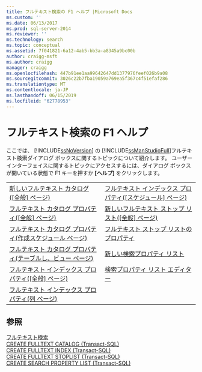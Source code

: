 ```yaml
---
title: フルテキスト検索の F1 ヘルプ |Microsoft Docs
ms.custom: ''
ms.date: 06/13/2017
ms.prod: sql-server-2014
ms.reviewer: ''
ms.technology: search
ms.topic: conceptual
ms.assetid: 7f041821-6a12-4ab5-bb3a-a8345a9bc00b
author: craigg-msft
ms.author: craigg
manager: craigg
ms.openlocfilehash: 447b91ee1aa99642647dd1377976feef026b9a08
ms.sourcegitcommit: 3026c22b7fba19059a769ea5f367c4f51efaf286
ms.translationtype: MT
ms.contentlocale: ja-JP
ms.lasthandoff: 06/15/2019
ms.locfileid: "62778953"
---
```

# <a name="full-text-search-f1-help"></a>フルテキスト検索の F1 ヘルプ
  ここでは、 [!INCLUDE[ssNoVersion](../includes/ssnoversion-md.md)] の [!INCLUDE[ssManStudioFull](../includes/ssmanstudiofull-md.md)]フルテキスト検索ダイアログ ボックスに関するトピックについて紹介します。 ユーザー インターフェイスに関するトピックにアクセスするには、ダイアログ ボックスが開いている状態で F1 キーを押すか **[ヘルプ]** をクリックします。  
  
|||  
|-|-|  
|[新しいフルテキスト カタログ&#40;[全般] ページ&#41;](new-full-text-catalog-general-page.md)|[フルテキスト インデックス プロパティ&#40;[スケジュール] ページ&#41;](../../2014/database-engine/full-text-index-properties-schedules-page.md)|  
|[フルテキスト カタログ プロパティ&#40;[全般] ページ&#41;](../../2014/database-engine/full-text-catalog-properties-general-page.md)|[新しいフルテキスト ストップ リスト&#40;[全般] ページ&#41;](../../2014/database-engine/new-full-text-stoplist-general-page.md)|  
|[フルテキスト カタログ プロパティ&#40;作成スケジュール ページ&#41;](../../2014/database-engine/full-text-catalog-properties-population-schedule-page.md)|[フルテキスト ストップ リストのプロパティ](../../2014/database-engine/full-text-stoplist-properties.md)|  
|[フルテキスト カタログ プロパティ&#40;テーブルし、ビュー ページ&#41;](../../2014/database-engine/full-text-catalog-properties-tables-and-views-page.md)|[新しい検索プロパティ リスト](../../2014/database-engine/new-search-property-list.md)|  
|[フルテキスト インデックス プロパティ&#40;[全般] ページ&#41;](../../2014/database-engine/full-text-index-properties-general-page.md)|[検索プロパティ リスト エディター](../../2014/database-engine/search-property-list-editor.md)|  
|[フルテキスト インデックス プロパティ&#40;列 ページ&#41;](../../2014/database-engine/full-text-index-properties-columns-page.md)||  
  
## <a name="see-also"></a>参照  
 [フルテキスト検索](../relational-databases/search/full-text-search.md)   
 [CREATE FULLTEXT CATALOG &#40;Transact-SQL&#41;](/sql/t-sql/statements/create-fulltext-catalog-transact-sql)   
 [CREATE FULLTEXT INDEX &#40;Transact-SQL&#41;](/sql/t-sql/statements/create-fulltext-index-transact-sql)   
 [CREATE FULLTEXT STOPLIST &#40;Transact-SQL&#41;](/sql/t-sql/statements/create-fulltext-stoplist-transact-sql)   
 [CREATE SEARCH PROPERTY LIST &#40;Transact-SQL&#41;](/sql/t-sql/statements/create-search-property-list-transact-sql)  
  
  

